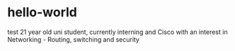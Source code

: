 # hello-world
test
21 year old uni student, currently interning and Cisco with an interest in Networking - Routing, switching and security
